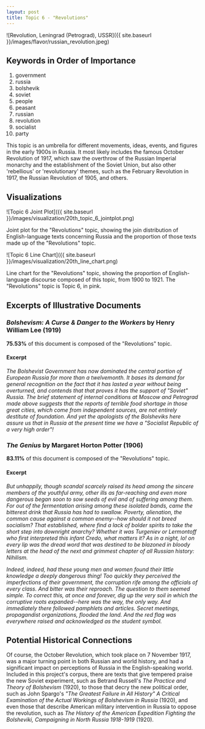 ```yaml
---
layout: post
title: Topic 6 - "Revolutions"
---
```


![Revolution, Leningrad (Petrograd), USSR]({{ site.baseurl }}/images/flavor/russian_revolution.jpeg)

## Keywords in Order of Importance
1. government
2. russia
3. bolshevik
4. soviet
5. people
6. peasant
7. russian
8. revolution
9. socialist
10. party

This topic is an umbrella for different movements, ideas, events, and figures in the early 1900s in Russia. It most likely includes the famous October Revolution of 1917, which saw the overthrow of the Russian Imperial monarchy and the establishment of the Soviet Union, but also other 'rebellious' or 'revolutionary' themes, such as the February Revolution in 1917, the Russian Revolution of 1905, and others.

## Visualizations

![Topic 6 Joint Plot]({{ site.baseurl }}/images/visualization/20th_topic_6_jointplot.png)

Joint plot for the "Revolutions" topic, showing the join distribution of English-language texts concerning Russia and the proportion of those texts made up of the "Revolutions" topic.

![Topic 6 Line Chart]({{ site.baseurl }}/images/visualization/20th_line_chart.png)

Line chart for the "Revolutions" topic, showing the proportion of English-language discourse composed of this topic, from 1900 to 1921. The "Revolutions" topic is Topic 6, in pink.

## Excerpts of Illustrative Documents

### *Bolshevism: A Curse & Danger to the Workers* by Henry William Lee (1919)

**75.53%** of this document is composed of the "Revolutions" topic.

#### Excerpt

*The Bolshevist Government has now dominated the central portion of
European Russia for more than a twelvemonth. It bases its demand for
general recognition on the fact that it has lasted a year without
being overturned, and contends that that proves it has the support of
"Soviet" Russia. The brief statement of internal conditions at Moscow
and Petrograd made above suggests that the reports of terrible food
shortage in those great cities, which come from independent sources,
are not entirely destitute of foundation. And yet the apologists of
the Bolsheviks here assure us that in Russia at the present time we
have a "Socialist Republic of a very high order"!*

### *The Genius* by Margaret Horton Potter (1906)

**83.11%** of this document is composed of the "Revolutions" topic.

#### Excerpt

*But unhappily, though scandal scarcely raised its head among the sincere
members of the youthful army, other ills as far-reaching and even more
dangerous began soon to sow seeds of evil and of suffering among them.
For out of the fermentation arising among these isolated bands, came the
bitterest drink that Russia has had to swallow. Poverty, alienation,
the common cause against a common enemy--how should it not breed
socialism? That established, where find a lack of bolder spirits to take
the short step into downright anarchy? Whether it was Turgeniev or
Lermontoff who first interpreted this infant Credo, what matters it? As
in a night, lo! on every lip was the dread word that was destined to be
blazoned in bloody letters at the head of the next and grimmest chapter
of all Russian history: Nihilism.*

*Indeed, indeed, had these young men and women found their little
knowledge a deeply dangerous thing! Too quickly they perceived the
imperfections of their government, the corruption rife among the
officials of every class. And bitter was their reproach. The question to
them seemed simple. To correct this, at once and forever, dig up the
very soil in which the corruptive roots expanded--here was the way, the
only way. And immediately there followed pamphlets and articles. Secret
meetings, propagandist organizations, flooded the land. And the red flag
was everywhere raised and acknowledged as the student symbol.*

## Potential Historical Connections

Of course, the October Revolution, which took place on 7 November 1917, was a major turning point in both Russian and world history, and had a significant impact on perceptions of Russia in the English-speaking world. Included in this project's corpus, there are texts that give tempered praise the new Soviet experiment, such as Betrand Russell's *The Practice and Theory of Bolshevism* (1920), to those that decry the new political order, such as John Spargo's *"The Greatest Failure in All History" A Critical Examination of the Actual Workings of Bolshevism in Russia* (1920), and even those that describe American military intervention in Russia to oppose the revolution, such as *The History of the American Expedition Fighting the Bolsheviki, Campaigning in North Russia 1918-1919* (1920).